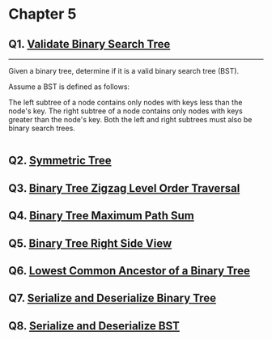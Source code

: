 # Chapter 5

## Q1. [Validate Binary Search Tree](https://leetcode.com/problems/validate-binary-search-tree/)

---

Given a binary tree, determine if it is a valid binary search tree (BST).

Assume a BST is defined as follows:

The left subtree of a node contains only nodes with keys less than the node's key.
The right subtree of a node contains only nodes with keys greater than the node's key.
Both the left and right subtrees must also be binary search trees.
 


```python


```

## Q2. [Symmetric Tree](https://leetcode.com/problems/symmetric-tree)
## Q3. [Binary Tree Zigzag Level Order Traversal](https://leetcode.com/problems/binary-tree-zigzag-level-order-traversal)
## Q4. [Binary Tree Maximum Path Sum](https://leetcode.com/problems/Binary-Tree-Maximum-Path-Sum)
## Q5. [Binary Tree Right Side View](https://leetcode.com/problems/Binary-Tree-Right-Side-View)
## Q6. [Lowest Common Ancestor of a Binary Tree](https://leetcode.com/problems/Lowest-Common-Ancestor-of-a-Binary-Tree)
## Q7. [Serialize and Deserialize Binary Tree](https://leetcode.com/problems/Serialize-and-Deserialize-Binary-Tree)
## Q8. [Serialize and Deserialize BST](https://leetcode.com/problems/Serialize-and-Deserialize-BST)
